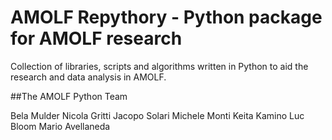 # AMOLF Repythory - Python package for AMOLF research

Collection of libraries, scripts and algorithms written in Python to aid the research and data analysis in AMOLF.

##The AMOLF Python Team

Bela Mulder
Nicola Gritti
Jacopo Solari
Michele Monti
Keita Kamino
Luc Bloom
Mario Avellaneda